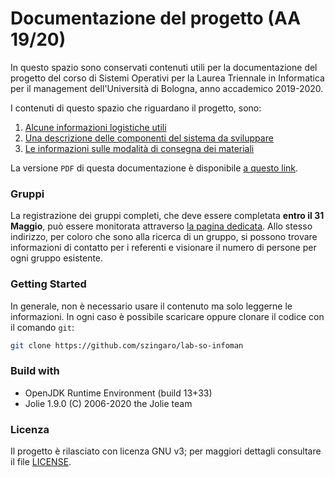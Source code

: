# Documentazione del progetto (AA 19/20)

In questo spazio sono conservati contenuti utili per la documentazione del progetto del corso di Sistemi Operativi per la Laurea Triennale in Informatica per il management dell'Università di Bologna, anno accademico 2019-2020.

I contenuti di questo spazio che riguardano il progetto, sono:
1. [Alcune informazioni logistiche utili](docs/logistica.md)
2. [Una descrizione delle componenti del sistema da sviluppare](docs/progetto.md)
3. [Le informazioni sulle modalità di consegna dei materiali](docs/consegna.md)

La versione `PDF` di questa documentazione è disponibile [a questo link](docs/main.pdf).

### Gruppi

La registrazione dei gruppi completi, che deve essere completata **entro il 31 Maggio**, può essere monitorata attraverso [la pagina dedicata](docs/group.md).
Allo stesso indirizzo, per coloro che sono alla ricerca di un gruppo, si possono trovare informazioni di contatto per i referenti e visionare il numero di persone per ogni gruppo esistente.

### Getting Started

In generale, non è necessario usare il contenuto ma solo leggerne le informazioni. 
In ogni caso è possibile scaricare oppure clonare il codice con il comando `git`:

```bash
git clone https://github.com/szingaro/lab-so-infoman
```

### Build with

- OpenJDK Runtime Environment (build 13+33)
- Jolie 1.9.0 (C) 2006-2020 the Jolie team

### Licenza

Il progetto è rilasciato con licenza GNU v3; per maggiori dettagli consultare il file [LICENSE](LICENSE).
